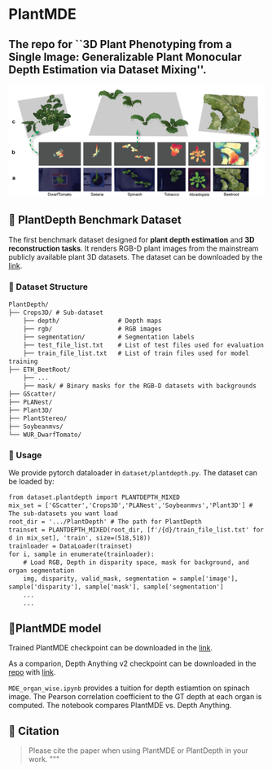 # PlantMDE
The repo for ``3D Plant Phenotyping from a Single Image: Generalizable Plant Monocular Depth Estimation via Dataset Mixing''.
---

![Graphical_Abstract](asserts/Graphical_Abstract.png)

## 🌱 PlantDepth Benchmark Dataset 
The first benchmark dataset designed for **plant depth estimation** and **3D reconstruction tasks**. It renders RGB-D plant images from the mainstream publicly available plant 3D datasets. The dataset can be downloaded by the [link](https://drive.google.com/file/d/1XbDwjUn16dVl7F6uGNvpgtFU-uLm1jeb/view?usp=drive_link).


### 📂 Dataset Structure
```
PlantDepth/
├── Crops3D/ # Sub-dataset
    ├── depth/                # Depth maps 
    ├── rgb/                  # RGB images 
    ├── segmentation/         # Segmentation labels 
    ├── test_file_list.txt    # List of test files used for evaluation
    ├── train_file_list.txt   # List of train files used for model training
├── ETH_BeetRoot/
    ├── ...
    ├── mask/ # Binary masks for the RGB-D datasets with backgrounds
├── GScatter/
├── PLANest/
├── Plant3D/
├── PlantStereo/
├── Soybeanmvs/
└── WUR_DwarfTomato/
```
### 🔗 Usage
We provide pytorch dataloader in `dataset/plantdepth.py`.
The dataset can be loaded by:
```
from dataset.plantdepth import PLANTDEPTH_MIXED
mix_set = ['GScatter','Crops3D','PLANest','Soybeanmvs','Plant3D'] # The sub-datasets you want load
root_dir = '.../PlantDepth' # The path for PlantDepth
trainset = PLANTDEPTH_MIXED(root_dir, [f'/{d}/train_file_list.txt' for d in mix_set], 'train', size=(518,518))
trainloader = DataLoader(trainset)
for i, sample in enumerate(trainloader):
    # Load RGB, Depth in disparity space, mask for background, and organ segmentation
    img, disparity, valid_mask, segmentation = sample['image'], sample['disparity'], sample['mask'], sample['segmentation']
    ...
    ...
```
## 🤖PlantMDE model
Trained PlantMDE checkpoint can be downloaded in the [link](https://drive.google.com/file/d/1DL8ER3Tl2bZzm0CNcrFrrOoiIn_tTnuh/view?usp=drive_link).

As a comparion, Depth Anything v2 checkpoint can be downloaded in the [repo](https://github.com/DepthAnything/Depth-Anything-V2) with [link](https://huggingface.co/depth-anything/Depth-Anything-V2-Small/resolve/main/depth_anything_v2_vits.pth?download=true).

`MDE_organ_wise.ipynb` provides a tuition for depth estiamtion on spinach image. The Pearson correlation coefficient to the GT depth at each organ is computed. The notebook compares PlantMDE vs. Depth Anything. 
## 📢 Citation
> Please cite the paper when using PlantMDE or PlantDepth in your work.
"""
